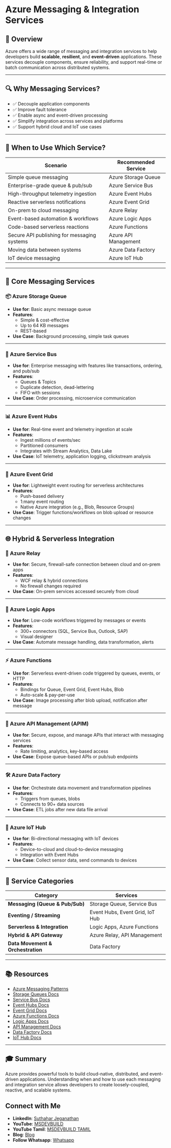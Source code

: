 # Azure Messaging & Integration Services

## 📌 Overview

Azure offers a wide range of messaging and integration services to help developers build **scalable**, **resilient**, and **event-driven** applications. These services decouple components, ensure reliability, and support real-time or batch communication across distributed systems.

---

## 🔍 Why Messaging Services?

- ✅ Decouple application components
- ✅ Improve fault tolerance
- ✅ Enable async and event-driven processing
- ✅ Simplify integration across services and platforms
- ✅ Support hybrid cloud and IoT use cases

---

## 🧭 When to Use Which Service?

| Scenario | Recommended Service |
|----------|---------------------|
| Simple queue messaging | Azure Storage Queue |
| Enterprise-grade queue & pub/sub | Azure Service Bus |
| High-throughput telemetry ingestion | Azure Event Hubs |
| Reactive serverless notifications | Azure Event Grid |
| On-prem to cloud messaging | Azure Relay |
| Event-based automation & workflows | Azure Logic Apps |
| Code-based serverless reactions | Azure Functions |
| Secure API publishing for messaging systems | Azure API Management |
| Moving data between systems | Azure Data Factory |
| IoT device messaging | Azure IoT Hub |

---

## 🧰 Core Messaging Services

### 📦 Azure Storage Queue
- **Use for**: Basic async message queue
- **Features**:
  - Simple & cost-effective
  - Up to 64 KB messages
  - REST-based
- **Use Case**: Background processing, simple task queues

---

### 💼 Azure Service Bus
- **Use for**: Enterprise messaging with features like transactions, ordering, and pub/sub
- **Features**:
  - Queues & Topics
  - Duplicate detection, dead-lettering
  - FIFO with sessions
- **Use Case**: Order processing, microservice communication

---

### 📊 Azure Event Hubs
- **Use for**: Real-time event and telemetry ingestion at scale
- **Features**:
  - Ingest millions of events/sec
  - Partitioned consumers
  - Integrates with Stream Analytics, Data Lake
- **Use Case**: IoT telemetry, application logging, clickstream analysis

---

### 📢 Azure Event Grid
- **Use for**: Lightweight event routing for serverless architectures
- **Features**:
  - Push-based delivery
  - 1:many event routing
  - Native Azure integration (e.g., Blob, Resource Groups)
- **Use Case**: Trigger functions/workflows on blob upload or resource changes

---

## 🌐 Hybrid & Serverless Integration

### 🔀 Azure Relay
- **Use for**: Secure, firewall-safe connection between cloud and on-prem apps
- **Features**:
  - WCF relay & hybrid connections
  - No firewall changes required
- **Use Case**: On-prem services accessed securely from cloud

---

### 🔧 Azure Logic Apps
- **Use for**: Low-code workflows triggered by messages or events
- **Features**:
  - 300+ connectors (SQL, Service Bus, Outlook, SAP)
  - Visual designer
- **Use Case**: Automate message handling, data transformation, alerts

---

### ⚡ Azure Functions
- **Use for**: Serverless event-driven code triggered by queues, events, or HTTP
- **Features**:
  - Bindings for Queue, Event Grid, Event Hubs, Blob
  - Auto-scale & pay-per-use
- **Use Case**: Image processing after blob upload, notification after message

---

### 🔐 Azure API Management (APIM)
- **Use for**: Secure, expose, and manage APIs that interact with messaging services
- **Features**:
  - Rate limiting, analytics, key-based access
- **Use Case**: Expose queue-based APIs or pub/sub endpoints

---

### 🛠 Azure Data Factory
- **Use for**: Orchestrate data movement and transformation pipelines
- **Features**:
  - Triggers from queues, blobs
  - Connects to 90+ data sources
- **Use Case**: ETL jobs after new data file arrival

---

### 📡 Azure IoT Hub
- **Use for**: Bi-directional messaging with IoT devices
- **Features**:
  - Device-to-cloud and cloud-to-device messaging
  - Integration with Event Hubs
- **Use Case**: Collect sensor data, send commands to devices

---

## 🧠 Service Categories

| Category | Services |
|----------|----------|
| **Messaging (Queue & Pub/Sub)** | Storage Queue, Service Bus |
| **Eventing / Streaming** | Event Hubs, Event Grid, IoT Hub |
| **Serverless & Integration** | Logic Apps, Azure Functions |
| **Hybrid & API Gateway** | Azure Relay, API Management |
| **Data Movement & Orchestration** | Data Factory |

---

## 📚 Resources

- [Azure Messaging Patterns](https://learn.microsoft.com/en-us/azure/architecture/topics/messaging)
- [Storage Queues Docs](https://learn.microsoft.com/en-us/azure/storage/queues/)
- [Service Bus Docs](https://learn.microsoft.com/en-us/azure/service-bus/)
- [Event Hubs Docs](https://learn.microsoft.com/en-us/azure/event-hubs/)
- [Event Grid Docs](https://learn.microsoft.com/en-us/azure/event-grid/)
- [Azure Functions Docs](https://learn.microsoft.com/en-us/azure/azure-functions/)
- [Logic Apps Docs](https://learn.microsoft.com/en-us/azure/logic-apps/)
- [API Management Docs](https://learn.microsoft.com/en-us/azure/api-management/)
- [Data Factory Docs](https://learn.microsoft.com/en-us/azure/data-factory/)
- [IoT Hub Docs](https://learn.microsoft.com/en-us/azure/iot-hub/)

---

## 🎓 Summary

Azure provides powerful tools to build cloud-native, distributed, and event-driven applications. Understanding when and how to use each messaging and integration service allows developers to create loosely-coupled, reactive, and scalable systems.

 ## Connect with Me
- **LinkedIn**: [Suthahar Jeganathan](https://www.linkedin.com/in/jssuthahar/)
- **YouTube**: [MSDEVBUILD](https://www.youtube.com/@MSDEVBUILD)
- **YouTube Tamil**: [MSDEVBUILD TAMIL](https://www.youtube.com/@MSDEVBUILDTamil)
- **Blog**: [Blog](https://www.msdevbuild.com/)
- **Follow Whatsapp**: [Whatsapp](https://www.whatsapp.com/channel/0029Va5j2rHEFeXcTlUhQB0J)
